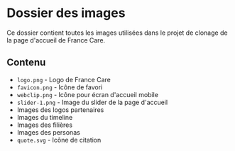 # Dossier des images

Ce dossier contient toutes les images utilisées dans le projet de clonage de la page d'accueil de France Care.

## Contenu

- `logo.png` - Logo de France Care
- `favicon.png` - Icône de favori
- `webclip.png` - Icône pour écran d'accueil mobile
- `slider-1.png` - Image du slider de la page d'accueil
- Images des logos partenaires
- Images du timeline
- Images des filières
- Images des personas
- `quote.svg` - Icône de citation
